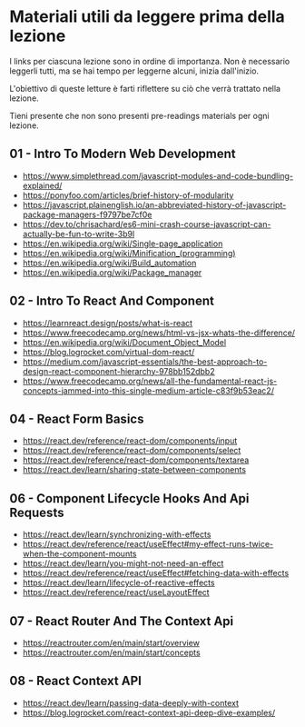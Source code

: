 # Materiali utili da leggere prima della lezione

I links per ciascuna lezione sono in ordine di importanza. Non è necessario leggerli tutti, ma se hai tempo per leggerne alcuni, inizia dall'inizio.

L'obiettivo di queste letture è farti riflettere su ciò che verrà trattato nella lezione.

Tieni presente che non sono presenti pre-readings materials per ogni lezione. 

## 01 - Intro To Modern Web Development

* https://www.simplethread.com/javascript-modules-and-code-bundling-explained/
* https://ponyfoo.com/articles/brief-history-of-modularity
* https://javascript.plainenglish.io/an-abbreviated-history-of-javascript-package-managers-f9797be7cf0e
* https://dev.to/chrisachard/es6-mini-crash-course-javascript-can-actually-be-fun-to-write-3b9l
* https://en.wikipedia.org/wiki/Single-page_application
* https://en.wikipedia.org/wiki/Minification_(programming)
* https://en.wikipedia.org/wiki/Build_automation
* https://en.wikipedia.org/wiki/Package_manager

## 02 - Intro To React And Component

* https://learnreact.design/posts/what-is-react
* https://www.freecodecamp.org/news/html-vs-jsx-whats-the-difference/
* https://en.wikipedia.org/wiki/Document_Object_Model
* https://blog.logrocket.com/virtual-dom-react/
* https://medium.com/javascript-essentials/the-best-approach-to-design-react-component-hierarchy-978bb152dbb2
* https://www.freecodecamp.org/news/all-the-fundamental-react-js-concepts-jammed-into-this-single-medium-article-c83f9b53eac2/


## 04 - React Form Basics

* https://react.dev/reference/react-dom/components/input
* https://react.dev/reference/react-dom/components/select
* https://react.dev/reference/react-dom/components/textarea
* https://react.dev/learn/sharing-state-between-components

## 06 - Component Lifecycle Hooks And Api Requests

* https://react.dev/learn/synchronizing-with-effects
* https://react.dev/reference/react/useEffect#my-effect-runs-twice-when-the-component-mounts
* https://react.dev/learn/you-might-not-need-an-effect
* https://react.dev/reference/react/useEffect#fetching-data-with-effects
* https://react.dev/learn/lifecycle-of-reactive-effects
* https://react.dev/reference/react/useLayoutEffect

## 07 - React Router And The Context Api

* https://reactrouter.com/en/main/start/overview
* https://reactrouter.com/en/main/start/concepts

## 08 - React Context API

* https://react.dev/learn/passing-data-deeply-with-context
* https://blog.logrocket.com/react-context-api-deep-dive-examples/
